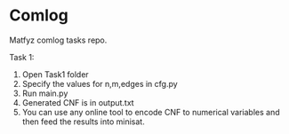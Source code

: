 # Comlog
Matfyz comlog tasks repo.

Task 1:
1. Open Task1 folder 
2. Specify the values for n,m,edges in cfg.py
3. Run main.py
4. Generated CNF is in output.txt
5. You can use any online tool to encode CNF to numerical variables and then feed the results into minisat.

